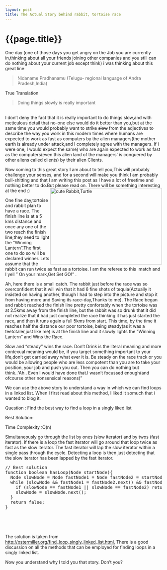 ```yaml
---
layout: post
title: The Actual Story behind rabbit, tortoise race
--- 
```




 {{page.title}}
======================================================




<p>One day (one of those days you get angry on the Job you are currently in,thinking about all your friends joining other companies and you still can do nothing about your current job except think) i was thinking about this great line</p>
<blockquote>
<p>Nidaname Pradhanamu (Telugu- regional language of Andra Pradesh,India)</p>
</blockquote>
<p>True Translation</p>
<blockquote>
<p>Doing things slowly is really important</p>
</blockquote>
<p><br/>I don&#8217;t deny the fact that it is really important to do things slow,and with meticulous detail that no-one else would do it better than you,but at the same time you would probably want to strike <strike>slow</strike> from the adjectives to describe the way you work in this modern times where humans are expected to work as fast as computers by the alien managers(the mother earth is already under attack,and I completely agree with the managers. If i were one, I would expect the same) who are again expected to work as fast as the computers(even this alien land of the managers&#8217; is conquered by other aliens called clients) by their alien Clients.</p>
<p>Now coming to this great story I am about to tell you,This will probably challenge your senses, and for a second will make you think I am probably bull-shitting and that I am writing this post as I have a lot of freetime and nothing better to do.But please read on. There will be something interesting at the end :) <img align="right" alt="cute Rabbit,Turtle" height="246" src="http://servicenowdiary.com/wp-content/uploads/2012/02/rabbit_turtle.jpg" width="359"/></p>
<p>One fine day,tortoise and rabbit plan to have a race. The finish line is at a 5 kms distance and once any one of the two reach the finish line,they need to light the &#8220;Winning Lantern&#8221;.The first one to do so will be declared winner. Lets assume that the rabbit can run twice as fast as a tortoise. I am the referee to this  match and I yell &#8221; On your mark,Get Set GO!&#8221; .</p>
<p>Ah, here there is a small catch. The rabbit just before the race was so overconfident that it will win that it had 6 fine shots of tequia(Actually it insisted on having another, though I had to step into the picture and stop it from having more and Saving its race-day,Thanks to me). The Race began and rabbit reached the finish line pretty confortably when the tortoise was at 2.5kms away from the finish line, but the rabbit was so drunk that it did not realize that it had just completed the race thinking it has just started the race, and then it runs again a full 5kms from start. This time, by the time it reaches half the distance our poor tortoise, being steady(as it was a teetotaler,just like me) is at the finish line and it slowly lights the &#8220;Winning Lantern&#8221; and Wins the Race.</p>
<p>Slow and &#8220;steady&#8221; wins the race. Don&#8217;t Drink is the literal meaning and more contexual meaning would be, if you target something important to your life,don&#8217;t get carried away what ever it is. Be steady on the race track or you would be allowing people who are less compotent than you are to take your position, your job and push you out. Then you can do nothing but think..&#8221;Ah.. Even I would have done that.I wasn&#8217;t focussed enough(and ofcourse other nonsensical reasons)&#8221;</p>
<p>We can use the above story to understand a way in which we can find loops in a linked list. When I first read about this method, I liked it somuch that i wanted to blog it.</p>
<p>Question&#160;: Find the best way to find a loop in a singly liked list</p>
<p>Best Solution:</p>
<p>Time Complexity :O(n)</p>
<p>Simultaneously go through the list by ones (slow iterator) and by  twos (fast iterator). If there is a loop the fast iterator will go  around that loop twice as fast as the slow iterator.  The fast iterator  will lap the slow iterator within a single pass through the cycle.   Detecting a loop is then just detecting that the slow iterator has been  lapped by the fast iterator.</p>
<pre class="prettyprint">// Best solution
function boolean hasLoop(Node startNode){
  Node slowNode = Node fastNode1 = Node fastNode2 = startNode;
  while (slowNode &amp;&amp; fastNode1 = fastNode2.next() &amp;&amp; fastNode2 = fastNode1.next()){
    if (slowNode == fastNode1 || slowNode == fastNode2) return true;
    slowNode = slowNode.next();
  }
  return false;
}<br/><br/><br/><br/> </pre>
<p>The solution is taken from <a href="http://ostermiller.org/find_loop_singly_linked_list.html.">http://ostermiller.org/find_loop_singly_linked_list.html.</a> There is a good discussion on all the methods that can be employed for finding loops in a singly linked list.</p>
<p>Now you understand why I told you that story. Don&#8217;t you?</p>